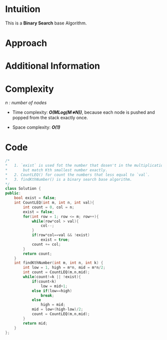 # Intuition
This is a **Binary Search** base Algorithm.
# Approach

# Additional Information

# Complexity
*n : number of nodes*
- Time complexity: ***O(MLog(M∗N))***, because each node is pushed and popped from the stack exactly once.
<!-- Add your time complexity here, e.g. $$O(n)$$ -->

- Space complexity: ***O(1)***
<!-- Add your space complexity here, e.g. $$O(n)$$ -->

# Code
```cpp
/*
*   1. `exist` is used fot the number that dosen't in the multiplication matrix,
*       but match Kth smallest number exactly.
*   2. CountLEQ() for count the numbers that less equal to `val`.
*   3. findKthNumber() is a binary search base algorithm.
*/
class Solution {
public:
    bool exist = false;
    int CountLEQ(int m, int n, int val){
        int count = 0, col = n;
        exist = false;
        for(int row = 1; row <= m; row++){
            while(row*col > val){
                col--;
            }
            if(row*col==val && !exist)
                exist = true;
            count += col;
        }
        return count;
    }
    int findKthNumber(int m, int n, int k) {
        int low = 1, high = m*n, mid = m*n/2;
        int count = CountLEQ(m,n,mid);
        while(count!=k || !exist){
            if(count<k)
                low = mid+1;
            else if(low==high)
                break;
            else
                high = mid;
            mid = low+(high-low)/2;
            count = CountLEQ(m,n,mid);
        }
        return mid;
    }
};
```

